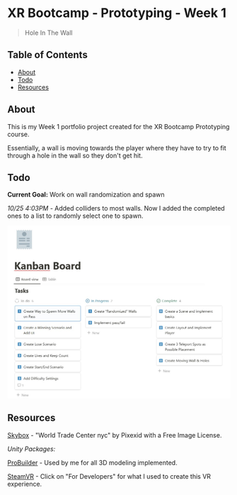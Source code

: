 # XR Bootcamp - Prototyping - Week 1
> Hole In The Wall

## Table of Contents

- [About](#about)
- [Todo](#todo)
- [Resources](#resources)

## About

This is my Week 1 portfolio project created for the XR Bootcamp Prototyping course.

Essentially, a wall is moving towards the player where they have to try to
fit through a hole in the wall so they don't get hit.


## Todo

**Current Goal:** Work on wall randomization and spawn

*10/25 4:03PM -* Added colliders to most walls. Now I added the completed ones to a list to randomly select one to spawn.

![KanbanBoardProgress](Images_README/KanbanBoardProgress.jpg)

## Resources

[Skybox](https://pixexid.com/image/92b7d861-world-trade-center-nyc) - "World Trade
Center nyc" by Pixexid with a Free Image License.

*Unity Packages:*

[ProBuilder](https://unity.com/features/probuilder) - Used by me for all 3D modeling
implemented.

[SteamVR](https://www.steamvr.com/en/) - Click on "For Developers" for what I used to
create this VR experience.